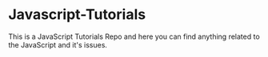 # Javascript-Tutorials
This is a JavaScript Tutorials Repo and here you can find anything related to the JavaScript and it's issues.
